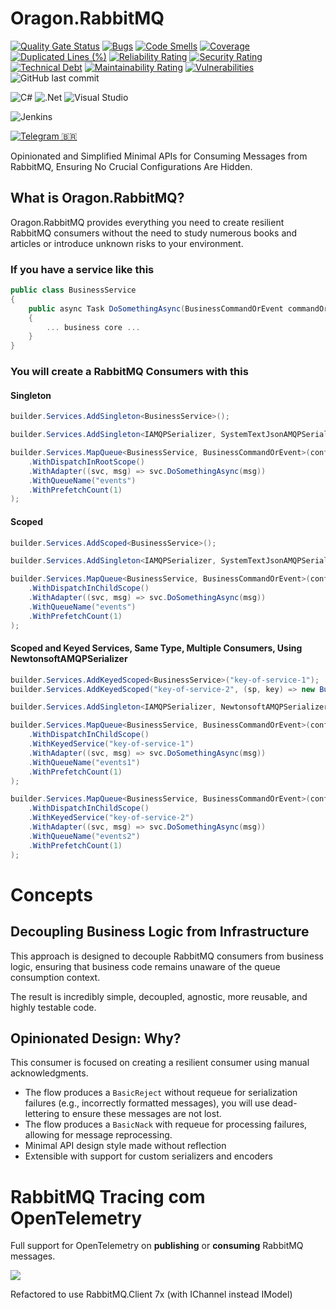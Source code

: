 
# Oragon.RabbitMQ 

[![Quality Gate Status](https://sonarcloud.io/api/project_badges/measure?project=Oragon.RabbitMQ&metric=alert_status)](https://sonarcloud.io/summary/new_code?id=Oragon.RabbitMQ)
[![Bugs](https://sonarcloud.io/api/project_badges/measure?project=Oragon.RabbitMQ&metric=bugs)](https://sonarcloud.io/summary/new_code?id=Oragon.RabbitMQ)
[![Code Smells](https://sonarcloud.io/api/project_badges/measure?project=Oragon.RabbitMQ&metric=code_smells)](https://sonarcloud.io/summary/new_code?id=Oragon.RabbitMQ)
[![Coverage](https://sonarcloud.io/api/project_badges/measure?project=Oragon.RabbitMQ&metric=coverage)](https://sonarcloud.io/summary/new_code?id=Oragon.RabbitMQ)
[![Duplicated Lines (%)](https://sonarcloud.io/api/project_badges/measure?project=Oragon.RabbitMQ&metric=duplicated_lines_density)](https://sonarcloud.io/summary/new_code?id=Oragon.RabbitMQ)
[![Reliability Rating](https://sonarcloud.io/api/project_badges/measure?project=Oragon.RabbitMQ&metric=reliability_rating)](https://sonarcloud.io/summary/new_code?id=Oragon.RabbitMQ)
[![Security Rating](https://sonarcloud.io/api/project_badges/measure?project=Oragon.RabbitMQ&metric=security_rating)](https://sonarcloud.io/summary/new_code?id=Oragon.RabbitMQ)
[![Technical Debt](https://sonarcloud.io/api/project_badges/measure?project=Oragon.RabbitMQ&metric=sqale_index)](https://sonarcloud.io/summary/new_code?id=Oragon.RabbitMQ)
[![Maintainability Rating](https://sonarcloud.io/api/project_badges/measure?project=Oragon.RabbitMQ&metric=sqale_rating)](https://sonarcloud.io/summary/new_code?id=Oragon.RabbitMQ)
[![Vulnerabilities](https://sonarcloud.io/api/project_badges/measure?project=Oragon.RabbitMQ&metric=vulnerabilities)](https://sonarcloud.io/summary/new_code?id=Oragon.RabbitMQ)
![GitHub last commit](https://img.shields.io/github/last-commit/luizcarlosfaria/Oragon.RabbitMQ)

![C#](https://img.shields.io/badge/c%23-%23239120.svg?style=for-the-badge&logo=csharp&logoColor=white)
![.Net](https://img.shields.io/badge/.NET-5C2D91?style=for-the-badge&logo=.net&logoColor=white)
![Visual Studio](https://img.shields.io/badge/Visual%20Studio-5C2D91.svg?style=for-the-badge&logo=visual-studio&logoColor=white)

![Jenkins](https://img.shields.io/badge/jenkins-%232C5263.svg?style=for-the-badge&logo=jenkins&logoColor=white)

[![Telegram](https://img.shields.io/badge/Telegram-2CA5E0?style=for-the-badge&logo=telegram&logoColor=white) 🇧🇷 ](https://t.me/luizcarlosfaria)

Opinionated and Simplified Minimal APIs for Consuming Messages from RabbitMQ, Ensuring No Crucial Configurations Are Hidden.

## What is Oragon.RabbitMQ?

Oragon.RabbitMQ provides everything you need to create resilient RabbitMQ consumers without the need to study numerous books and articles or introduce unknown risks to your environment.

### If you have a service like this
```cs
public class BusinessService
{
    public async Task DoSomethingAsync(BusinessCommandOrEvent commandOrEvent)
    {
        ... business core ...
    }
}
```

### You will create a RabbitMQ Consumers with this

#### Singleton
```cs
builder.Services.AddSingleton<BusinessService>();

builder.Services.AddSingleton<IAMQPSerializer, SystemTextJsonAMQPSerializer>();

builder.Services.MapQueue<BusinessService, BusinessCommandOrEvent>(config => config
    .WithDispatchInRootScope()    
    .WithAdapter((svc, msg) => svc.DoSomethingAsync(msg))
    .WithQueueName("events")
    .WithPrefetchCount(1)
);

```

#### Scoped
```cs
builder.Services.AddScoped<BusinessService>();

builder.Services.AddSingleton<IAMQPSerializer, SystemTextJsonAMQPSerializer>();

builder.Services.MapQueue<BusinessService, BusinessCommandOrEvent>(config => config
    .WithDispatchInChildScope()    
    .WithAdapter((svc, msg) => svc.DoSomethingAsync(msg))
    .WithQueueName("events")
    .WithPrefetchCount(1)
);

```

#### Scoped and Keyed Services, Same Type, Multiple Consumers, Using NewtonsoftAMQPSerializer
```cs
builder.Services.AddKeyedScoped<BusinessService>("key-of-service-1");
builder.Services.AddKeyedScoped("key-of-service-2", (sp, key) => new BusinessService(... custom dependencies ...));

builder.Services.AddSingleton<IAMQPSerializer, NewtonsoftAMQPSerializer>();

builder.Services.MapQueue<BusinessService, BusinessCommandOrEvent>(config => config
    .WithDispatchInChildScope()
    .WithKeyedService("key-of-service-1") 
    .WithAdapter((svc, msg) => svc.DoSomethingAsync(msg))
    .WithQueueName("events1")
    .WithPrefetchCount(1)
);

builder.Services.MapQueue<BusinessService, BusinessCommandOrEvent>(config => config
    .WithDispatchInChildScope()
    .WithKeyedService("key-of-service-2") 
    .WithAdapter((svc, msg) => svc.DoSomethingAsync(msg))
    .WithQueueName("events2")
    .WithPrefetchCount(1)
);

```

# Concepts

## Decoupling Business Logic from Infrastructure

This approach is designed to decouple RabbitMQ consumers from business logic, ensuring that business code remains unaware of the queue consumption context.

The result is incredibly simple, decoupled, agnostic, more reusable, and highly testable code.

## Opinionated Design: Why?

This consumer is focused on creating a resilient consumer using manual acknowledgments.

-   The flow produces a `BasicReject` without requeue for serialization failures (e.g., incorrectly formatted messages),  you will use dead-lettering to ensure these messages are not lost.
-  The flow produces a `BasicNack` with requeue for processing failures, allowing for message reprocessing.
- Minimal API design style made without reflection
- Extensible with support for custom serializers and encoders

# RabbitMQ Tracing com OpenTelemetry

Full support for OpenTelemetry on **publishing** or **consuming** RabbitMQ messages.

<img src="./docs/playground.gif">


Refactored to use RabbitMQ.Client 7x (with IChannel instead IModel)

